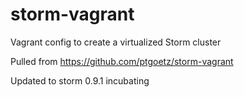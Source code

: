 storm-vagrant
=============

Vagrant config to create a virtualized Storm cluster

Pulled from https://github.com/ptgoetz/storm-vagrant

Updated to storm 0.9.1 incubating

